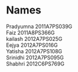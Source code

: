 Names
=====
Pradyumna 2011A7PS039G<br>
Faiz      2011A8PS366G<br>
kailash   2012A7PS025G<br>
Eejya     2012A7PS016G<br>
Yatisha   2012A7PS108G<br>
Srinidhi  2012A7PS095G<br>
Shabhri   2012C6PS769G
